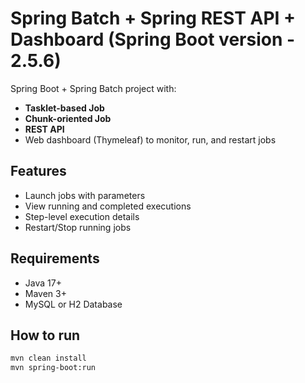 # Spring Batch + Spring REST API + Dashboard (Spring Boot version - 2.5.6)

Spring Boot + Spring Batch project with:
- **Tasklet-based Job**
- **Chunk-oriented Job**
- **REST API**
- Web dashboard (Thymeleaf) to monitor, run, and restart jobs

## Features
- Launch jobs with parameters
- View running and completed executions
- Step-level execution details
- Restart/Stop running jobs

## Requirements
- Java 17+
- Maven 3+
- MySQL or H2 Database

## How to run
```bash
mvn clean install
mvn spring-boot:run
